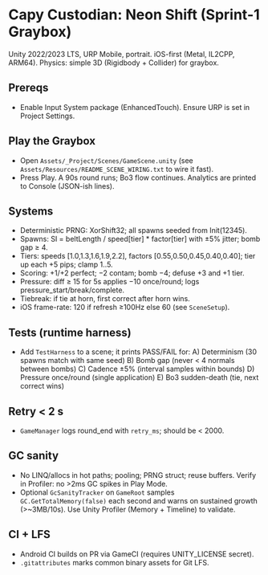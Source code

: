 # Capy Custodian: Neon Shift (Sprint-1 Graybox)

Unity 2022/2023 LTS, URP Mobile, portrait. iOS-first (Metal, IL2CPP, ARM64). Physics: simple 3D (Rigidbody + Collider) for graybox.

## Prereqs
- Enable Input System package (EnhancedTouch). Ensure URP is set in Project Settings.

## Play the Graybox
- Open `Assets/_Project/Scenes/GameScene.unity` (see `Assets/Resources/README_SCENE_WIRING.txt` to wire it fast).
- Press Play. A 90s round runs; Bo3 flow continues. Analytics are printed to Console (JSON-ish lines).

## Systems
- Deterministic PRNG: XorShift32; all spawns seeded from Init(12345).
- Spawns: SI = beltLength / speed[tier] * factor[tier] with ±5% jitter; bomb gap ≥ 4.
- Tiers: speeds [1.0,1.3,1.6,1.9,2.2], factors [0.55,0.50,0.45,0.40,0.40]; tier up each +5 pips; clamp 1..5.
- Scoring: +1/+2 perfect; −2 contam; bomb −4; defuse +3 and +1 tier.
- Pressure: diff ≥ 15 for 5s applies −10 once/round; logs pressure_start/break/complete.
- Tiebreak: if tie at horn, first correct after horn wins.
- iOS frame-rate: 120 if refresh ≥100Hz else 60 (see `SceneSetup`).

## Tests (runtime harness)
- Add `TestHarness` to a scene; it prints PASS/FAIL for:
  A) Determinism (30 spawns match with same seed)
  B) Bomb gap (never < 4 normals between bombs)
  C) Cadence ±5% (interval samples within bounds)
  D) Pressure once/round (single application)
  E) Bo3 sudden-death (tie, next correct wins)

## Retry < 2 s
- `GameManager` logs round_end with `retry_ms`; should be < 2000.

## GC sanity
- No LINQ/allocs in hot paths; pooling; PRNG struct; reuse buffers. Verify in Profiler: no >2ms GC spikes in Play Mode.
- Optional `GcSanityTracker` on `GameRoot` samples `GC.GetTotalMemory(false)` each second and warns on sustained growth (>~3MB/10s). Use Unity Profiler (Memory + Timeline) to validate.

## CI + LFS
- Android CI builds on PR via GameCI (requires UNITY_LICENSE secret).
- `.gitattributes` marks common binary assets for Git LFS.
